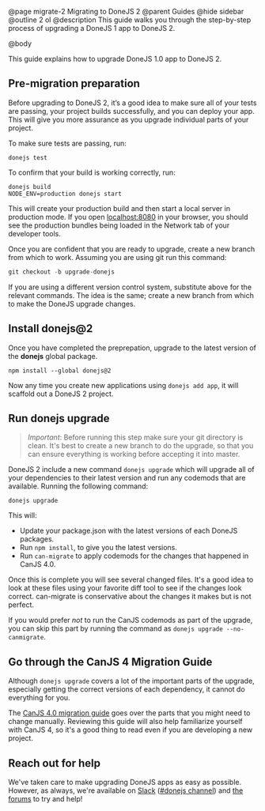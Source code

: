 @page migrate-2 Migrating to DoneJS 2
@parent Guides
@hide sidebar
@outline 2 ol
@description This guide walks you through the step-by-step process of upgrading a DoneJS 1 app to DoneJS 2.

@body

This guide explains how to upgrade DoneJS 1.0 app to DoneJS 2.

## Pre-migration preparation

Before upgrading to DoneJS 2, it’s a good idea to make sure all of your tests are passing, your project builds successfully, and you can deploy your app. This will give you more assurance as you upgrade individual parts of your project.

To make sure tests are passing, run:

```shell
donejs test
```

To confirm that your build is working correctly, run:

```shell
donejs build
NODE_ENV=production donejs start
```

This will create your production build and then start a local server in production mode. If you open [localhost:8080](http://localhost:8080/) in your browser, you should see the production bundles being loaded in the Network tab of your developer tools.

Once you are confident that you are ready to upgrade, create a new branch from which to work. Assuming you are using git run this command:

```js
git checkout -b upgrade-donejs
```

If you are using a different version control system, substitute above for the relevant commands. The idea is the same; create a new branch from which to make the DoneJS upgrade changes.

## Install donejs@2

Once you have completed the preprepation, upgrade to the latest version of the __donejs__ global package.

```shell
npm install --global donejs@2
```

Now any time you create new applications using `donejs add app`, it will scaffold out a DoneJS 2 project.

## Run donejs upgrade

> *Important*: Before running this step make sure your git directory is clean. It's best to create a new branch to do the upgrade, so that you can ensure everything is working before accepting it into master.

DoneJS 2 include a new command `donejs upgrade` which will upgrade all of your dependencies to their latest version and run any codemods that are available. Running the following command:

```shell
donejs upgrade
```

This will:

* Update your package.json with the latest versions of each DoneJS packages.
* Run `npm install`, to give you the latest versions.
* Run `can-migrate` to apply codemods for the changes that happened in CanJS 4.0.

Once this is complete you will see several changed files. It's a good idea to look at these files using your favorite diff tool to see if the changes look correct. can-migrate is conservative about the changes it makes but is not perfect.

If you would prefer *not* to run the CanJS codemods as part of the upgrade, you can skip this part by running the command as `donejs upgrade --no-canmigrate`.

## Go through the CanJS 4 Migration Guide

Although `donejs upgrade` covers a lot of the important parts of the upgrade, especially getting the correct versions of each dependency, it cannot do everything for you.

The [CanJS 4.0 migration guide](https://canjs.com/doc/migrate-4.html) goes over the parts that you might need to change manually. Reviewing this guide will also help familiarize yourself with CanJS 4, so it's a good thing to read even if you are developing a new project.

## Reach out for help

We've taken care to make upgrading DoneJS apps as easy as possible. However, as always, we're available on [Slack](https://www.bitovi.com/community/slack) ([#donejs channel](https://bitovi-community.slack.com/messages/CFC80DU5B)) and [the forums](https://forums.bitovi.com/) to try and help!
